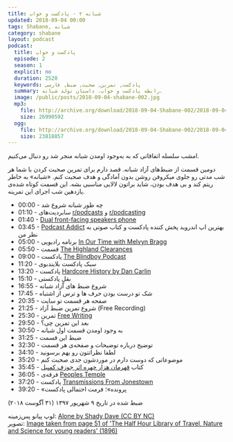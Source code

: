 ```yaml
---
title: شبانه ۲ - پادکست و خواب
updated: 2018-09-04 00:00
tags: Shabane, شبانه
category: shabane
layout: podcast
podcast:
  title: پادکست و خواب
  episode: 2
  season: 1
  explicit: no
  duration: 2520
  keywords: پادکست, تمرین, صحبت, ضبط, فارسی
  summary: رابطه پادکست و خواب. داستان تولد شبانه.
  image: /public/posts/2018-09-04-shabane-002.jpg
  mp3:
    file: http://archive.org/download/2018-09-04-Shabane-002/2018-09-04-shabane-002.mp3
    size: 26990592
  ogg:
    file: http://archive.org/download/2018-09-04-Shabane-002/2018-09-04-shabane-002.ogg
    size: 23818857
---
```

امشب سلسله اتفاقاتی که به به‌وجود اومدن شبانه منجر شد رو دنبال می‌کنیم.

دومین قسمت از ضبط‌های آزاد شبانه. قصد دارم برای تمرین صحبت کردن با شما هر شب مدتی رو جلوی میکروفن روشن بدون آمادگی و هدف صحبت کنم. «شبانه» به خاطر ریتم کند و بی هدف بودن، شاید براتون لالایی مناسبی بشه. این قسمت کوتاه شده‌ی یازدهین شب اجرای این تمرینه.

<!--more-->

* 00:00 - چه طور شبانه شروع شد
* 01:10 - سابردیت‌های [r/podcasts](https://reddit.com/r/podcasts) و [r/podcasting](https://reddit.com/r/podcasting)
* 01:40 - [Dual front-facing speakers phone](https://www.google.com/search?q=dual+front+facing+speakers+phone)
* 03:45 - [Podcast Addict](https://play.google.com/store/apps/details?id=com.bambuna.podcastaddict) بهترین اپ اندروید پخش کننده پادکست و کتاب صوتی به نظر من
* 05:00 - برنامه رادیویی [In Our Time with Melvyn Bragg](https://en.wikipedia.org/wiki/In_Our_Time_%28radio_series%29)
* 05:50 - قسمت [The Highland Clearances](https://www.bbc.co.uk/programmes/b09tc4tm)
* 09:00 - پادکست [The Blindboy Podcast](https://itunes.apple.com/us/podcast/the-blindboy-podcast/id1300577518)
* 11:20 - سبک پادکست بلایندبوی
* 13:20 - پادکست [Hardcore History by Dan Carlin](https://www.dancarlin.com/hardcore-history-series/)
* 15:10 - بقلِ پادکستی
* 16:55 - شروع ضبط های آزاد شبانه
* 17:45 - شک تو درست بودن حرف ها و ترس از اشتباه
* 20:35 - صفحه هر قسمت تو سایت
* 21:25 - شروع تمرین ضبط آزاد (Free Recording)
* 25:30 - تمرین [Free Writing](https://en.wikipedia.org/wiki/Free_writing)
* 29:50 - بعد این تمرین چی؟
* 30:50 - به وجود اومدن قسمت اول شبانه
* 31:25 - ضبط این قسمت
* 32:30 - توضیح درباره توضیحات و صفحه‌ی هر قسمت
* 34:10 - لطفا نظراتتون رو بهم برسونید
* 35:20 - موضوعاتی که دوست دارم در موردشون جدی صحبت کنم
* 35:45 - کتاب [قهرمان هزار چهره اثر جوزف کمپبل](https://www.goodreads.com/book/show/8329899)
* 36:05 - فرقه‌ی [Peoples Temple](https://en.wikipedia.org/wiki/Peoples_Temple)
* 37:20 - پادکست [Transmissions From Jonestown](https://itunes.apple.com/us/podcast/transmissions-from-jonestown/id1308803723)
* 39:20 - «پرونده»؛ فرمت احتمالی پادکست

ضبط شده در تاریخ ۹ شهریور ۱۳۹۷ (۳۱ آگوست ۲۰۱۸)


لوپ پیانو پس‌زمینه: [Alone by Shady Dave (CC BY NC)](https://freesound.org/people/ShadyDave/sounds/277447/)  
تصویر: [Image taken from page 51 of 'The Half Hour Library of Travel, Nature and Science for young readers' (1896)](https://www.flickr.com/photos/britishlibrary/11237194915/)
